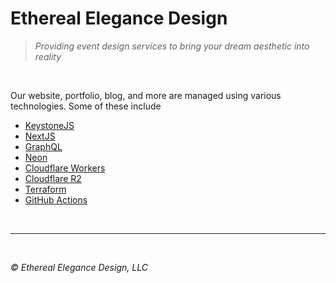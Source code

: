# Ethereal Elegance Design

<blockquote>
  <i>
    Providing event design services to bring your dream aesthetic into reality
  </i>
</blockquote>

<br />

Our website, portfolio, blog, and more are managed using various technologies. Some of these include

- [KeystoneJS](https://keystonejs.com/)
- [NextJS](https://nextjs.org/)
- [GraphQL](https://graphql.org/)
- [Neon](https://neon.tech)
- [Cloudflare Workers](https://workers.cloudflare.com/)
- [Cloudflare R2](https://www.cloudflare.com/products/r2/)
- [Terraform](https://www.terraform.io/)
- [GitHub Actions](https://github.com/features/actions)

<br />
<hr />
<br />

<i>&copy; Ethereal Elegance Design, LLC</i>